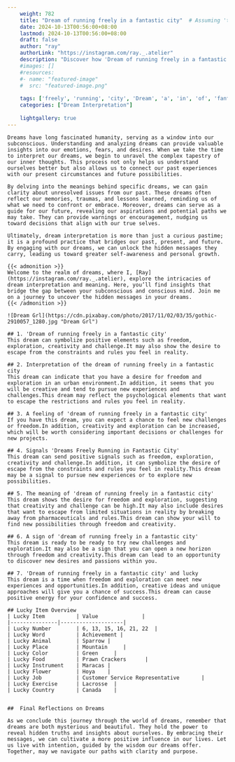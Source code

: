```yaml
---
    weight: 782
    title: "Dream of running freely in a fantastic city"  # Assuming 'title' column exists
    date: 2024-10-13T00:56:00+08:00
    lastmod: 2024-10-13T00:56:00+08:00
    draft: false
    author: "ray"
    authorLink: "https://instagram.com/ray._.atelier"
    description: "Discover how 'Dream of running freely in a fantastic city' can interpret your future and uncover its significant meanings in your life."
    #images: []
    #resources:
    #- name: "featured-image"
    #  src: "featured-image.png"
    
    tags: ['freely', 'running', 'city', 'Dream', 'a', 'in', 'of', 'fantastic']
    categories: ["Dream Interpretation"]
    
    lightgallery: true
---
```

    
    Dreams have long fascinated humanity, serving as a window into our subconscious. Understanding and analyzing dreams can provide valuable insights into our emotions, fears, and desires. When we take the time to interpret our dreams, we begin to unravel the complex tapestry of our inner thoughts. This process not only helps us understand ourselves better but also allows us to connect our past experiences with our present circumstances and future possibilities.
    
    By delving into the meanings behind specific dreams, we can gain clarity about unresolved issues from our past. These dreams often reflect our memories, traumas, and lessons learned, reminding us of what we need to confront or embrace. Moreover, dreams can serve as a guide for our future, revealing our aspirations and potential paths we may take. They can provide warnings or encouragement, nudging us toward decisions that align with our true selves.
    
    Ultimately, dream interpretation is more than just a curious pastime; it is a profound practice that bridges our past, present, and future. By engaging with our dreams, we can unlock the hidden messages they carry, leading us toward greater self-awareness and personal growth.
    
    {{< admonition >}}
    Welcome to the realm of dreams, where I, [Ray](https://instagram.com/ray._.atelier), explore the intricacies of dream interpretation and meaning. Here, you’ll find insights that bridge the gap between your subconscious and conscious mind. Join me on a journey to uncover the hidden messages in your dreams.
    {{< /admonition >}}
    
    ![Dream Grl](https://cdn.pixabay.com/photo/2017/11/02/03/35/gothic-2910057_1280.jpg "Dream Grl")
    
    ## 1. 'Dream of running freely in a fantastic city'
    This dream can symbolize positive elements such as freedom, exploration, creativity and challenge.It may also show the desire to escape from the constraints and rules you feel in reality.
    
    ## 2. Interpretation of the dream of running freely in a fantastic city
    This dream can indicate that you have a desire for freedom and exploration in an urban environment.In addition, it seems that you will be creative and tend to pursue new experiences and challenges.This dream may reflect the psychological elements that want to escape the restrictions and rules you feel in reality.
    
    ## 3. A feeling of 'dream of running freely in a fantastic city'
    If you have this dream, you can expect a chance to feel new challenges or freedom.In addition, creativity and exploration can be increased, which will be worth considering important decisions or challenges for new projects.
    
    ## 4. Signals 'Dreams Freely Running in Fantastic City'
    This dream can send positive signals such as freedom, exploration, creativity and challenge.In addition, it can symbolize the desire of escape from the constraints and rules you feel in reality.This dream may be a signal to pursue new experiences or to explore new possibilities.
    
    ## 5. The meaning of 'dream of running freely in a fantastic city'
    This dream shows the desire for freedom and exploration, suggesting that creativity and challenge can be high.It may also include desires that want to escape from limited situations in reality by breaking away from pharmaceuticals and rules.This dream can show your will to find new possibilities through freedom and creativity.
    
    ## 6. A sign of 'dream of running freely in a fantastic city'
    This dream is ready to be ready to try new challenges and exploration.It may also be a sign that you can open a new horizon through freedom and creativity.This dream can lead to an opportunity to discover new desires and passions within you.
    
    ## 7. 'Dream of running freely in a fantastic city' and lucky
    This dream is a time when freedom and exploration can meet new experiences and opportunities.In addition, creative ideas and unique approaches will give you a chance of success.This dream can cause positive energy for your confidence and success.
    
    ## Lucky Item Overview
    | Lucky Item          | Value              |
    |---------------|--------------------|
    | Lucky Number        | 6, 13, 15, 16, 21, 22  |
    | Lucky Word          | Achievement |
    | Lucky Animal        | Sparrow |
    | Lucky Place         | Mountain     |
    | Lucky Color         | Green     |
    | Lucky Food          | Prawn Crackers      |
    | Lucky Instrument    | Maracas |
    | Lucky Flower        | Hoya    |
    | Lucky Job           | Customer Service Representative       |
    | Lucky Exercise      | Lacrosse  |
    | Lucky Country       | Canada    |
    
    
    ##  Final Reflections on Dreams
    
    As we conclude this journey through the world of dreams, remember that dreams are both mysterious and beautiful. They hold the power to reveal hidden truths and insights about ourselves. By embracing their messages, we can cultivate a more positive influence in our lives. Let us live with intention, guided by the wisdom our dreams offer. Together, may we navigate our paths with clarity and purpose.
    